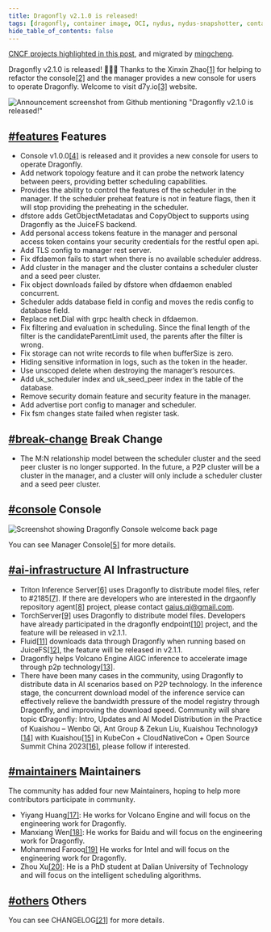 ```yaml
---
title: Dragonfly v2.1.0 is released!
tags: [dragonfly, container image, OCI, nydus, nydus-snapshotter, containerd]
hide_table_of_contents: false
---
```


<!-- Posted on August 7, 2023 -->

[CNCF projects highlighted in this post](https://www.cncf.io/blog/2023/08/07/dragonfly-v2-1-0-is-released/), and migrated by [mingcheng](https://github.com/mingcheng).

<!-- _Project post from the Dragonfly maintainers_ -->

Dragonfly v2.1.0 is released! 🎉🎉🎉 Thanks to the Xinxin Zhao[\[1\]](https://www.cncf.io/blog/2023/08/07/dragonfly-v2-1-0-is-released/#fn1) for helping to refactor the console[\[2\]](https://www.cncf.io/blog/2023/08/07/dragonfly-v2-1-0-is-released/#fn2) and the manager provides a new console for users to operate Dragonfly. Welcome to visit d7y.io[\[3\]](https://www.cncf.io/blog/2023/08/07/dragonfly-v2-1-0-is-released/#fn3) website.

![Announcement screenshot from Github mentioning "Dragonfly v2.1.0 is released!"](https://www.cncf.io/wp-content/uploads/2023/08/image-14.png)

## [#features](https://www.cncf.io/blog/2023/08/07/dragonfly-v2-1-0-is-released/#features) Features

- Console v1.0.0[\[4\]](https://www.cncf.io/blog/2023/08/07/dragonfly-v2-1-0-is-released/#fn4) is released and it provides a new console for users to operate Dragonfly.
- Add network topology feature and it can probe the network latency between peers, providing better scheduling capabilities.
- Provides the ability to control the features of the scheduler in the manager. If the scheduler preheat feature is not in feature flags, then it will stop providing the preheating in the scheduler.
- dfstore adds GetObjectMetadatas and CopyObject to supports using Dragonfly as the JuiceFS backend.
- Add personal access tokens feature in the manager and personal access token contains your security credentials for the restful open api.
- Add TLS config to manager rest server.
- Fix dfdaemon fails to start when there is no available scheduler address.
- Add cluster in the manager and the cluster contains a scheduler cluster and a seed peer cluster.
- Fix object downloads failed by dfstore when dfdaemon enabled concurrent.
- Scheduler adds database field in config and moves the redis config to database field.
- Replace net.Dial with grpc health check in dfdaemon.
- Fix filtering and evaluation in scheduling. Since the final length of the filter is the candidateParentLimit used, the parents after the filter is wrong.
- Fix storage can not write records to file when bufferSize is zero.
- Hiding sensitive information in logs, such as the token in the header.
- Use unscoped delete when destroying the manager’s resources.
- Add uk_scheduler index and uk_seed_peer index in the table of the database.
- Remove security domain feature and security feature in the manager.
- Add advertise port config to manager and scheduler.
- Fix fsm changes state failed when register task.

## [#break-change](https://www.cncf.io/blog/2023/08/07/dragonfly-v2-1-0-is-released/#break-change) Break Change

- The M:N relationship model between the scheduler cluster and the seed peer cluster is no longer supported. In the future, a P2P cluster will be a cluster in the manager, and a cluster will only include a scheduler cluster and a seed peer cluster.

## [#console](https://www.cncf.io/blog/2023/08/07/dragonfly-v2-1-0-is-released/#console) Console

![Screenshot showing Dragonfly Console welcome back page](https://www.cncf.io/wp-content/uploads/2023/08/image-13.png)

You can see Manager Console[\[5\]](https://www.cncf.io/blog/2023/08/07/dragonfly-v2-1-0-is-released/#fn5) for more details.

## [#ai-infrastructure](https://www.cncf.io/blog/2023/08/07/dragonfly-v2-1-0-is-released/#ai-infrastructure) AI Infrastructure

- Triton Inference Server[\[6\]](https://www.cncf.io/blog/2023/08/07/dragonfly-v2-1-0-is-released/#fn6) uses Dragonfly to distribute model files, refer to #2185[\[7\]](https://www.cncf.io/blog/2023/08/07/dragonfly-v2-1-0-is-released/#fn7). If there are developers who are interested in the drgaonfly repository agent[\[8\]](https://www.cncf.io/blog/2023/08/07/dragonfly-v2-1-0-is-released/#fn8) project, please contact [gaius.qi@gmail.com](mailto:gaius.qi@gmail.com).
- TorchServer[\[9\]](https://www.cncf.io/blog/2023/08/07/dragonfly-v2-1-0-is-released/#fn9) uses Dragonfly to distribute model files. Developers have already participated in the dragonfly endpoint[\[10\]](https://www.cncf.io/blog/2023/08/07/dragonfly-v2-1-0-is-released/#fn10) project, and the feature will be released in v2.1.1.
- Fluid[\[11\]](https://www.cncf.io/blog/2023/08/07/dragonfly-v2-1-0-is-released/#fn11) downloads data through Dragonfly when running based on JuiceFS[\[12\]](https://www.cncf.io/blog/2023/08/07/dragonfly-v2-1-0-is-released/#fn12), the feature will be released in v2.1.1.
- Dragonfly helps Volcano Engine AIGC inference to accelerate image through p2p technology[\[13\]](https://www.cncf.io/blog/2023/08/07/dragonfly-v2-1-0-is-released/#fn13).
- There have been many cases in the community, using Dragonfly to distribute data in AI scenarios based on P2P technology. In the inference stage, the concurrent download model of the inference service can effectively relieve the bandwidth pressure of the model registry through Dragonfly, and improving the download speed. Community will share topic 《Dragonfly: Intro, Updates and AI Model Distribution in the Practice of Kuaishou – Wenbo Qi, Ant Group & Zekun Liu, Kuaishou Technology》[\[14\]](https://www.cncf.io/blog/2023/08/07/dragonfly-v2-1-0-is-released/#fn14) with Kuaishou[\[15\]](https://www.cncf.io/blog/2023/08/07/dragonfly-v2-1-0-is-released/#fn15) in KubeCon + CloudNativeCon + Open Source Summit China 2023[\[16\]](https://www.cncf.io/blog/2023/08/07/dragonfly-v2-1-0-is-released/#fn16), please follow if interested.

## [#maintainers](https://www.cncf.io/blog/2023/08/07/dragonfly-v2-1-0-is-released/#maintainers) Maintainers

The community has added four new Maintainers, hoping to help more contributors participate in community.

- Yiyang Huang[\[17\]](https://www.cncf.io/blog/2023/08/07/dragonfly-v2-1-0-is-released/#fn17): He works for Volcano Engine and will focus on the engineering work for Dragonfly.
- Manxiang Wen[\[18\]](https://www.cncf.io/blog/2023/08/07/dragonfly-v2-1-0-is-released/#fn18): He works for Baidu and will focus on the engineering work for Dragonfly.
- Mohammed Farooq[\[19\]](https://www.cncf.io/blog/2023/08/07/dragonfly-v2-1-0-is-released/#fn19) He works for Intel and will focus on the engineering work for Dragonfly.
- Zhou Xu[\[20\]](https://www.cncf.io/blog/2023/08/07/dragonfly-v2-1-0-is-released/#fn20): He is a PhD student at Dalian University of Technology and will focus on the intelligent scheduling algorithms.

## [#others](https://www.cncf.io/blog/2023/08/07/dragonfly-v2-1-0-is-released/#others) Others

You can see CHANGELOG[\[21\]](https://www.cncf.io/blog/2023/08/07/dragonfly-v2-1-0-is-released/#fn21) for more details.
